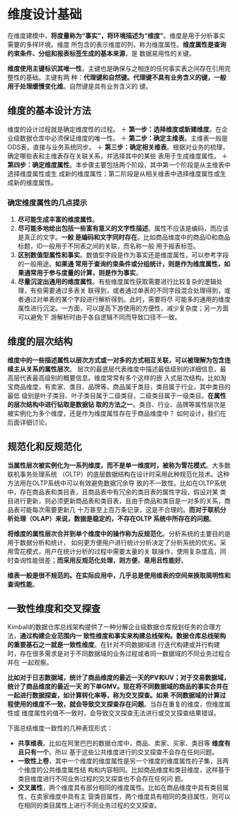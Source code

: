 维度设计基础
================================================================================
在维度建模中，**将度量称为“事实”，将环境描述为“维度”**。维度是用于分析事实需要的多样环境。维度
所包含的表示维度的列，称为维度属性。**维度属性是查询约束条件、分组和报表标签生成的基本来源**，是
数据易用性的关键。

**维度使用主键标识其唯一性**，主键也是确保与之相连的任何事实表之间存在引用完整性的基础。主键有两
种：**代理键和自然键。代理键不具有业务含义的键，一般用于处理缓慢变化维**。自然键是具有业务含义的
键。

## 维度的基本设计方法
维度的设计过程就是确定维度性的过程。
＋ **第一步：选择维度或新建维度**。在企业级数据仓库中必须保证维度的唯一性。
＋ **第二步：确定主维表**。主维表一般是ODS表，直接与业务系统同步。
＋ **第三步：确定相关维表**。根据对业务的梳理，确定哪些表和主维表存在关联关系，并选择其中的某些
表用于生成维度属性。
＋ **第四步：确定维度属性**。本步骤主要包括两个阶段，其中第一个阶段是从主维表中选择维度属性或生
成新的维度属性；第二阶段是从相关维表中选择维度属性或生成新的维度属性。

### 确定维度属性的几点提示
1. **尽可能生成丰富的维度属性**。
2. **尽可能多地给出包括一些富有意义的文字性描述**。属性不应该是编码，而应该是真正的文字。**一般
是编码和文字同时存在**。比如商品维度中的商品ID和商品标题，ID一般用于不同表之间的关联，而名称一般
用于报表标签。
3. **区别数值型属性和事实**。数值型字段是作为事实还是维度属性，可以参考字段的一般用途。**如果通
常用于查询约束条件或分组统计，则是作为维度属性，如果通常用于参与度量的计算，则是作为事实**。
4. **尽量沉淀出通用的维度属性**。有些维度属性获取需要进行比较复杂的逻辑处理，有些需要通过多表关
联得到，或者通过单表的不同字段混合处理得到，或者通过对单表的某个字段进行解析得到。此时，需要将尽
可能多的通用的维度属性进行沉淀。一方面，可以提高下游使用的方便性，减少复杂度；另一方面可以避免下
游解析时由于各自逻辑不同而导致口径不一致。

## 维度的层次结构
**维度中的一些描述属性以层次方式或一对多的方式相互关联，可以被理解为包含连续主从关系的属性层次**。
层次的最底层代表维度中描述最低级别的详细信息，最高层代表最高级别的概要信息。维度常常有多个这样的嵌
入式层次结构。比如淘宝商品维度，有卖家、类目、品牌等。商品属于类目，类目属于行业，其中类目的最低
级别是叶子类目、叶子类目属于二级类目，二级类目属于一级类目。**在属性的层次结构中进行钻取是数据钻
取的方法之一**。类目、行业、品牌等属性层次是被实例化为多个维度，还是作为维度属性存在于商品维度中？
如何设计，我们在后面详细讨论。 

## 规范化和反规范化
**当属性层次被实例化为一系列维度，而不是单一维度时，被称为雪花模式**。大多数联机事务处理系统
（OLTP）的底层数据结构在设计时采用此种规范化技术。这种方法用在OLTP系统中可以有效避免数据冗余导
致的不一致性。比如在OLTP系统中，存在商品表和类目表，且商品表中有冗余的类目表的属性字段，假设对某
类目进行更新，则必须更新商品表和类目表，且由于商品和类目是一对多的关系，商品表可能每次需要更新几
十万甚至上百万条记录，这是不合理的。**而对于联机分析处理（OLAP）来说，数据是稳定的，不存在OLTP
系统中所存在的问题**。

**将维度的属性层次合并到单个维度中的操作称为反规范化**。分析系统的主要目的是用于数据分析和统计，
如何更方便用户进行统计分析决定了分析系统的优劣。采用雪花模式，用户在统计分析的过程中需要太量的关
联操作，使用复杂度高，同时查询性能很差；**而采用反规范化处理，则方便、易用且性能好**。

**维表一般是很不规范的。在实际应用中，几乎总是使用维表的空间来换取简明性和查询性能**。

## 一致性维度和交叉探查
Kimball的数据仓库总线架构提供了一种分解企业级数据仓库规划任务的合理方法，**通过构建企业范围内一
致性维度和事实来构建总线架构。数据仓库总线架构的重要基石之一就是一致性维度**。在针对不同数据域进
行迭代构建或并行构建时，存在很多需求是对于不同数据域的业务过程或者同一数据域的不同业务过程合并在
一起观察。

**比如对于日志数据域，统计了商品维度的最近一天的PV和UV；对于交易数据域，统计了商品维度的最近一天
的下单GMV。现在将不同数据域的商品的事实合并在一起进行数据探查，如计算转化率等，称为交叉探查。如果
不同数据域的计算过程使用的维度不一致，就会导致交叉探查存在问题**。当存在重复的维度，但维度属性或
维度属性的值不一致时，会导致交叉探查无法进行或交叉探查结果错误。

下面总结维度一致性的几种表现形式：
+ **共享维表**。比如在阿里巴巴的数据仓库中，商品、卖家、买家、类目等 **维度有且只有一个**。所以
基于这些公共维度进行的交叉探查不会存在任何问题。
+ **一致性上卷**，其中一个维度的维度属性是另一个维度的维度属性的子集，且两个维度的公共维度属性结
构和内容相同。比如商品维度和类目维度，这样基于类目维度进行不同业务过程的交叉探查也不会存在任何问
题。
+ **交叉属性**，两个维度具有部分相同的维度属性。比如在商品维度中具有类目属性，在卖家维度中具有主
营类目属性，两个维度具有相同的类目属性，则可以在相同的类目属性上进行不同业务过程的交叉探查。








